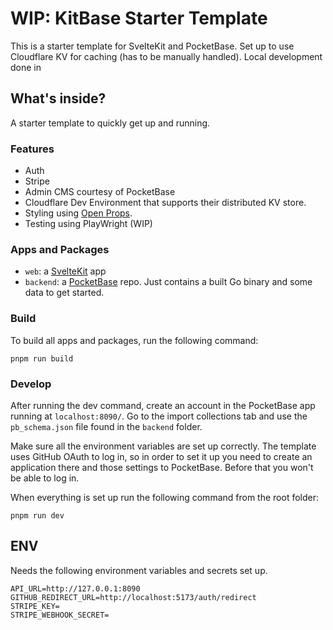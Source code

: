 # WIP: KitBase Starter Template

This is a starter template for SvelteKit and PocketBase. Set up to use Cloudflare KV for caching (has to be manually handled). Local development done in

## What's inside?

A starter template to quickly get up and running.

### Features

- Auth
- Stripe
- Admin CMS courtesy of PocketBase
- Cloudflare Dev Environment that supports their distributed KV store.
- Styling using [Open Props](https://open-props.style).
- Testing using PlayWright (WIP)

### Apps and Packages

- `web`: a [SvelteKit](https://kit.svelte.dev) app
- `backend`: a [PocketBase](https://pocketbase.io) repo. Just contains a built Go binary and some data to get started.

### Build

To build all apps and packages, run the following command:

```
pnpm run build
```

### Develop

After running the dev command, create an account in the PocketBase app running at `localhost:8090/`. Go to the import collections tab and use the `pb_schema.json` file found in the `backend` folder.

Make sure all the environment variables are set up correctly. The template uses GitHub OAuth to log in, so in order to set it up you need to create an application there and those settings to PocketBase. Before that you won't be able to log in.

When everything is set up run the following command from the root folder:

```
pnpm run dev
```

## ENV

Needs the following environment variables and secrets set up.

```
API_URL=http://127.0.0.1:8090
GITHUB_REDIRECT_URL=http://localhost:5173/auth/redirect
STRIPE_KEY=
STRIPE_WEBHOOK_SECRET=
```
